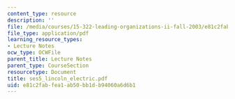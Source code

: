 ```yaml
---
content_type: resource
description: ''
file: /media/courses/15-322-leading-organizations-ii-fall-2003/e81c2fabfea1ab50bb1db94060a6d6b1_ses5_lincoln_electric.pdf
file_type: application/pdf
learning_resource_types:
- Lecture Notes
ocw_type: OCWFile
parent_title: Lecture Notes
parent_type: CourseSection
resourcetype: Document
title: ses5_lincoln_electric.pdf
uid: e81c2fab-fea1-ab50-bb1d-b94060a6d6b1
---
```

